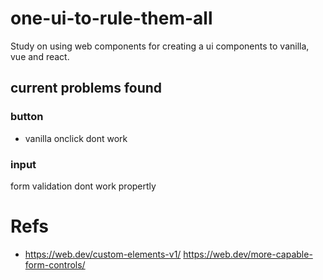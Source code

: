 # one-ui-to-rule-them-all
Study on using web components for creating a ui components to vanilla, vue and react.


## current problems found
### button
- vanilla onclick dont work

### input
form validation dont work propertly







# Refs
- https://web.dev/custom-elements-v1/
https://web.dev/more-capable-form-controls/